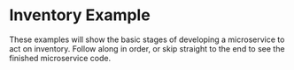 Inventory Example
===========

These examples will show the basic stages of developing a microservice to act on inventory.
Follow along in order, or skip straight to the end to see the finished microservice code.
